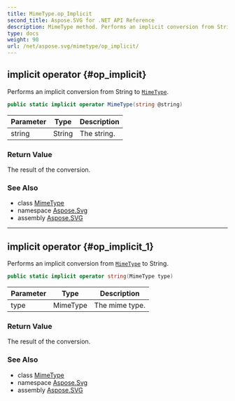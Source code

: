 ```yaml
---
title: MimeType.op_Implicit
second_title: Aspose.SVG for .NET API Reference
description: MimeType method. Performs an implicit conversion from String to MimeType
type: docs
weight: 90
url: /net/aspose.svg/mimetype/op_implicit/
---
```

## implicit operator {#op_implicit}

Performs an implicit conversion from String to [`MimeType`](../).

```csharp
public static implicit operator MimeType(string @string)
```

| Parameter | Type | Description |
| --- | --- | --- |
| string | String | The string. |

### Return Value

The result of the conversion.

### See Also

* class [MimeType](../)
* namespace [Aspose.Svg](../../../aspose.svg/)
* assembly [Aspose.SVG](../../../)

---

## implicit operator {#op_implicit_1}

Performs an implicit conversion from [`MimeType`](../) to String.

```csharp
public static implicit operator string(MimeType type)
```

| Parameter | Type | Description |
| --- | --- | --- |
| type | MimeType | The mime type. |

### Return Value

The result of the conversion.

### See Also

* class [MimeType](../)
* namespace [Aspose.Svg](../../../aspose.svg/)
* assembly [Aspose.SVG](../../../)
